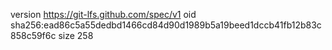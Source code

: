 version https://git-lfs.github.com/spec/v1
oid sha256:ead86c5a55dedbd1466cd84d90d1989b5a19beed1dccb41fb12b83c858c59f6c
size 258
